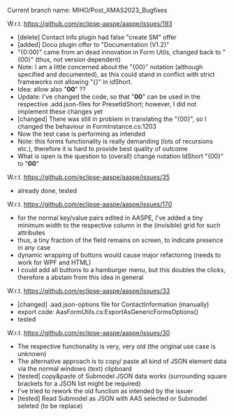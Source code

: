 Current branch name: MIHO/Post_XMAS2023_Bugfixes

W.r.t. https://github.com/eclipse-aaspe/aaspe/issues/193

* [delete] Contact info plugin had false "create SM" offer
* [added] Docu plugin offer to "Documentation (V1.2)"
* "{0:00}" came from an dead innovation in Form Utils,
  changed back to "{00}" (thus, not version dependent)
* Note: I am a little concerned about the "{00}" notation (although specified and documented), as this could stand in conflict with strict frameworks not allowing "{}" in idShort. 
* Idea: allow also "__00__" ??
* Update: I've changed the code, so that "__00__" can be used in the respective .add.json-files for PresetIdShort; however, I did not implement these changes yet
* [changed] There was still in problem in translating the "{00}", so I changed the behaviour in FormInstance.cs:1203
* Now the test case is performing as intended
* Note: this forms functionality is really demanding (lots of recursions etc.), therefore it is hard to provide best quality of outcome
* What is open is the question to (overall) change notation IdShort "{00}" to "__00__"

W.r.t. https://github.com/eclipse-aaspe/aaspe/issues/35

* already done, tested

W.r.t. https://github.com/eclipse-aaspe/aaspe/issues/170

* for the normal key/value pairs edited in AASPE, I've added a tiny minimum width to the respective column in the (invisible) grid for such attributes
* thus, a tiny fraction of the field remains on screen, to indicate presence in any case
* dynamic wrapping of buttons would cause major refactoring (needs to work for WPF and HTML)
* I could add all buttons to a hamburger menu, but this doubles the clicks, therefore a abstain from this idea in general

W.r.t. https://github.com/eclipse-aaspe/aaspe/issues/33

* [changed] .aad.json-options file for ContactInformation (manually)
* export code: AasFormUtils.cs:ExportAsGenericFormsOptions()
* tested

W.r.t. https://github.com/eclipse-aaspe/aaspe/issues/30

* The respective functionality is very, very old (the original use case is unknown)
* The alternative approach is to copy/ paste all kind of JSON element data via the normal windows (text) clipboard
* [tested] copy&paste of Submodel JSON data works (surrounding square brackets for a JSON list might be required)
* I've tried to rework the old function as intended by the issuer
* [tested] Read Submodel as JSON with AAS selected or Submodel seleted (to be replace)